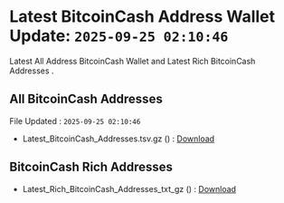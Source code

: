 # Latest BitcoinCash Address Wallet Update: `2025-09-25 02:10:46`

Latest All Address BitcoinCash Wallet and Latest Rich BitcoinCash Addresses .

## All BitcoinCash Addresses

File Updated : `2025-09-25 02:10:46`

- Latest_BitcoinCash_Addresses.tsv.gz () : [Download](https://github.com/Pymmdrza/Rich-Address-Wallet/releases/tag/BitcoinCash)

## BitcoinCash Rich Addresses

- Latest_Rich_BitcoinCash_Addresses_txt_gz () : [Download](https://github.com/Pymmdrza/Rich-Address-Wallet/releases/tag/BitcoinCash)

